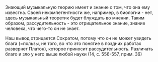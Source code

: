 Знающий музыкальную теорию имеет и знание о том, что она ему известна. Своей некомпетентности же, например, в биологии - нет, здесь музыкальный теоретик будет блуждать во мнении. Таким образом, рассудительность - это отрицательное знание, знание человека, что чего-то он не знает.

Наш вывод отрицается Сократом, потому что он не может увидеть блага (=пользы, не того, во что это понятие в поздних работах развернет Платон), которое приносит рассудительность. Различать благо и зло у него выше любой науки (14, с. 556-557, прим. 36)
